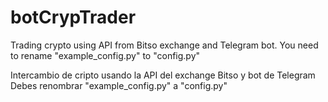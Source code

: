 # botCrypTrader
Trading crypto using API from Bitso exchange and Telegram bot.
You need to rename "example_config.py" to "config.py"

Intercambio de cripto usando la API del exchange Bitso y bot de Telegram
Debes renombrar "example_config.py" a "config.py"